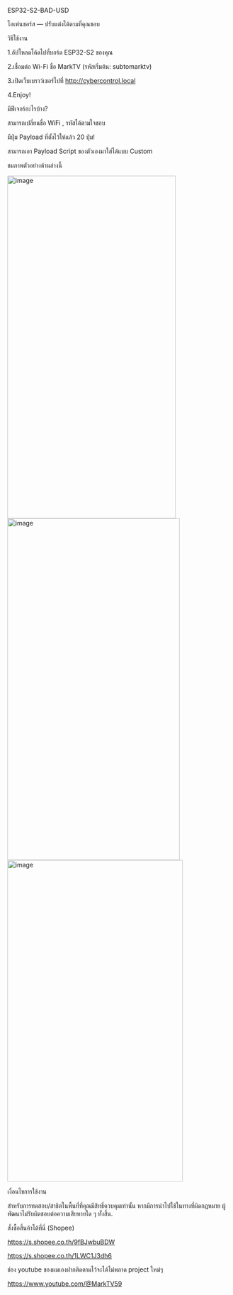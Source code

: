 ESP32-S2-BAD-USD

โอเพ่นซอร์ส — ปรับแต่งได้ตามที่คุณชอบ

วิธีใช้งาน

1.อัปโหลดโค้ดไปที่บอร์ด ESP32-S2 ของคุณ

2.เชื่อมต่อ Wi-Fi ชื่อ MarkTV (รหัสเริ่มต้น: subtomarktv)

3.เปิดเว็บเบราว์เซอร์ไปที่ http://cybercontrol.local

4.Enjoy!

มีฟีเจอร์อะไรบ้าง?

สามารถเปลี่ยนชื่อ WiFi , รหัสได้ตามใจชอบ

มีปุ่ม Payload ที่ตั้งไว้ให้แล้ว 20 ปุ่ม!

สามารถเอา Payload Script ของตัวเองมาใส่ได้แบบ Custom

ชมภาพตัวอย่างด้านล่างนี้

<img width="380" height="773" alt="image" src="https://github.com/user-attachments/assets/600baf37-21f8-4455-81f0-bb1212671eb9" />

<img width="389" height="771" alt="image" src="https://github.com/user-attachments/assets/35e1d208-9b9f-495e-9db8-b7557204fbcd" />

<img width="396" height="725" alt="image" src="https://github.com/user-attachments/assets/417618a6-ff43-4117-8715-e3d648ba5246" />


เงื่อนไขการใช้งาน

สำหรับการทดสอบ/สาธิตในพื้นที่ที่คุณมีสิทธิ์ควบคุมเท่านั้น หากมีการนำไปใช้ในทางที่ผิดกฎหมาย ผู้พัฒนาไม่รับผิดชอบต่อความเสียหายใด ๆ ทั้งสิ้น.



สั่งซื้อสิ้นค้าได้ที่นี่ (Shopee)

https://s.shopee.co.th/9fBJwbuBDW

https://s.shopee.co.th/1LWC1J3dh6


ช่อง youtube ของผมเองฝากติดตามไว้จะได้ไม่พลาด project ใหม่ๆ

https://www.youtube.com/@MarkTV59
